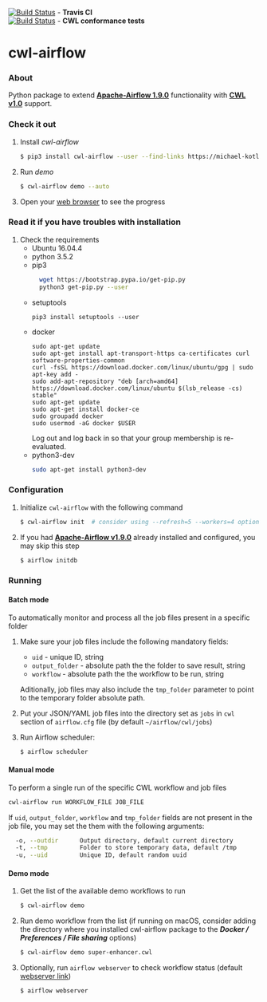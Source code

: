 [![Build Status](https://travis-ci.org/Barski-lab/cwl-airflow.svg?branch=master)](https://travis-ci.org/Barski-lab/cwl-airflow) -  **Travis CI**  
[![Build Status](https://ci.commonwl.org/buildStatus/icon?job=airflow-conformance)](https://ci.commonwl.org/job/airflow-conformance) - **CWL conformance tests**  

# cwl-airflow

### About
Python package to extend **[Apache-Airflow 1.9.0](https://github.com/apache/incubator-airflow)**
functionality with **[CWL v1.0](http://www.commonwl.org/v1.0/)** support.

### Check it out
1. Install *cwl-airflow*
    ```sh
    $ pip3 install cwl-airflow --user --find-links https://michael-kotliar.github.io/cwl-airflow-wheels/
    ```
2. Run *demo*
    ```sh
    $ cwl-airflow demo --auto
    ```
3. Open your [web browser](http://localhost:8080/admin/?showPaused=False) to see the progress 


### Read it if you have troubles with installation
1. Check the requirements
    - Ubuntu 16.04.4
    - python 3.5.2
    - pip3
      ```bash
        wget https://bootstrap.pypa.io/get-pip.py
        python3 get-pip.py --user
      ```
    - setuptools
      ```
      pip3 install setuptools --user
      ```
    - docker
      ```
      sudo apt-get update
      sudo apt-get install apt-transport-https ca-certificates curl software-properties-common
      curl -fsSL https://download.docker.com/linux/ubuntu/gpg | sudo apt-key add -
      sudo add-apt-repository "deb [arch=amd64] https://download.docker.com/linux/ubuntu $(lsb_release -cs) stable"
      sudo apt-get update
      sudo apt-get install docker-ce
      sudo groupadd docker
      sudo usermod -aG docker $USER
      ```
      Log out and log back in so that your group membership is re-evaluated.
    - python3-dev
        ```bash
        sudo apt-get install python3-dev
        ```


### Configuration
1. Initialize `cwl-airflow` with the following command
    ```sh
    $ cwl-airflow init  # consider using --refresh=5 --workers=4 options if you want the webserver to react faster
    ```
2. If you had **[Apache-Airflow v1.9.0](https://github.com/apache/incubator-airflow)**
   already installed and configured, you may skip this step
    ```sh
    $ airflow initdb
    ``` 
    
### Running
#### Batch mode
To automatically monitor and process all the job files present in a specific folder
1. Make sure your job files include the following mandatory fields:
   - `uid` - unique ID, string
   - `output_folder` - absolute path the the folder to save result, string
   - `workflow` - absolute path the the workflow to be run, string
    
   Aditionally, job files may also include the `tmp_folder` parameter
   to point to the temporary folder absolute path. 
2. Put your JSON/YAML job files into the directory
   set as `jobs` in `cwl` section of `airflow.cfg` file
   (by default `~/airflow/cwl/jobs`)
3. Run Airflow scheduler:
   ```sh
   $ airflow scheduler
   ```
   
#### Manual mode
To perform a single run of the specific CWL workflow and job files 

```bash
cwl-airflow run WORKFLOW_FILE JOB_FILE
```
If `uid`, `output_folder`, `workflow` and `tmp_folder` fields are not present
in the job file, you may set the them with the following arguments:
```bash
  -o, --outdir      Output directory, default current directory
  -t, --tmp         Folder to store temporary data, default /tmp
  -u, --uid         Unique ID, default random uuid
```
#### Demo mode
1. Get the list of the available demo workflows to run
   ```bash
   $ cwl-airflow demo
   ```
2. Run demo workflow from the list (if running on macOS, consider adding the directory where you
   installed cwl-airflow package to the _**Docker / Preferences / File sharing**_ options)
   ```bash
   $ cwl-airflow demo super-enhancer.cwl
   ```
3. Optionally, run `airflow webserver` to check workflow status (default [webserver link](http://localhost:8080/))
     ```bash
   $ airflow webserver
   ```
   